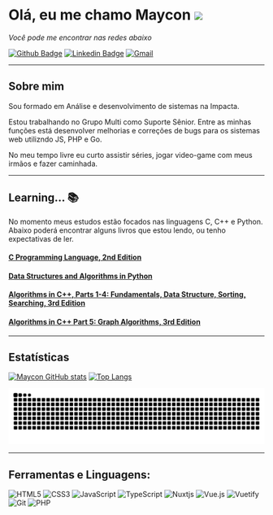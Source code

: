 # Olá, eu me chamo Maycon <img src="https://github.com/TheDudeThatCode/TheDudeThatCode/blob/master/Assets/Hi.gif" width="25px">

*Você pode me encontrar nas redes abaixo*

[![Github Badge](https://img.shields.io/badge/-Github-000?style=for-the-badge&logo=Github&logoColor=white&link=https://github.com/mayconreis)](https://github.com/mayconreis)
[![Linkedin Badge](https://img.shields.io/badge/-LinkedIn-blue?style=for-the-badge&logo=Linkedin&logoColor=white&link=https://www.linkedin.com/in/maycon-rjesus//)](https://www.linkedin.com/in/maycon-rjesus//)
[![Gmail](https://img.shields.io/badge/Gmail-D14836?style=for-the-badge&logo=gmail&logoColor=white&link=mailto:mayconreis221@gmail.com)](mailto:mayconreis221@gmail.com)

---

## Sobre mim
Sou formado em Análise e desenvolvimento de sistemas na Impacta.

Estou trabalhando no Grupo Multi como Suporte Sênior. Entre as minhas funções está desenvolver melhorias e correções de bugs para os sistemas web utilizndo JS, PHP e Go.

No meu tempo livre eu curto assistir séries, jogar video-game com meus irmãos e fazer caminhada.

---

## Learning... :books:
No momento meus estudos estão focados nas linguagens C, C++ e Python.
Abaixo poderá encontrar alguns livros que estou lendo, ou tenho expectativas de ler.

#### [C Programming Language, 2nd Edition](https://www.amazon.com/Programming-Language-2nd-Brian-Kernighan/dp/0131103628)
#### [Data Structures and Algorithms in Python](https://www.amazon.com/Structures-Algorithms-Python-Michael-Goodrich/dp/1118290275/)
#### [Algorithms in C++, Parts 1-4: Fundamentals, Data Structure, Sorting, Searching, 3rd Edition](https://www.amazon.com/Algorithms-Parts-1-4-Fundamentals-Structure/dp/0201350882/)
#### [Algorithms in C++ Part 5: Graph Algorithms, 3rd Edition](https://www.amazon.com/Algorithms-Part-Graph-3rd-Pt-5/dp/0201361183/)

---

## Estatísticas

[![Maycon GitHub stats](https://github-readme-stats.vercel.app/api?username=mayconreis&show_icons=true&theme=transparent)](https://github.com/mayconreis)
[![Top Langs](https://github-readme-stats.vercel.app/api/top-langs/?username=mayconreis&show_icons=true&theme=transparent&layout=compact)](https://github.com/mayconreis)

![Snake animation](https://github.com/mayconreis/mayconreis/blob/output/github-contribution-grid-snake.svg)

---

## Ferramentas e Linguagens:
![HTML5](https://img.shields.io/badge/html5-%23E34F26.svg?style=for-the-badge&logo=html5&logoColor=white)
![CSS3](https://img.shields.io/badge/css3-%231572B6.svg?style=for-the-badge&logo=css3&logoColor=white)
![JavaScript](https://img.shields.io/badge/javascript-%23323330.svg?style=for-the-badge&logo=javascript&logoColor=%23F7DF1E)
![TypeScript](https://img.shields.io/badge/typescript-%23007ACC.svg?style=for-the-badge&logo=typescript&logoColor=white)
![Nuxtjs](https://img.shields.io/badge/Nuxt-002E3B?style=for-the-badge&logo=nuxtdotjs&logoColor=#00DC82)
![Vue.js](https://img.shields.io/badge/vuejs-%2335495e.svg?style=for-the-badge&logo=vuedotjs&logoColor=%234FC08D)
![Vuetify](https://img.shields.io/badge/Vuetify-1867C0?style=for-the-badge&logo=vuetify&logoColor=AEDDFF)
![Git](https://img.shields.io/badge/git-%23F05033.svg?style=for-the-badge&logo=git&logoColor=white)
![PHP](https://img.shields.io/badge/php-%23777BB4.svg?style=for-the-badge&logo=php&logoColor=white)
